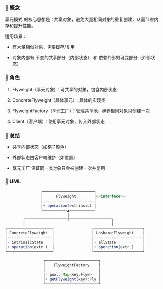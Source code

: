 ### 🔹 概念

享元模式 的核心思想是：共享对象，避免大量相同对象的重复创建，从而节省内存和提升性能。

适用场景：

* 有大量相似对象，需要缓存/复用

* 对象内部有 不变的共享部分（内部状态） 和 依赖外部的可变部分（外部状态）

### 🔹 角色

1. Flyweight（享元对象）：可共享的对象，包含内部状态

2. ConcreteFlyweight（具体享元）：具体的实现类

3. FlyweightFactory（享元工厂）：管理共享池，确保相同对象只创建一次

4. Client（客户端）：使用享元对象，传入外部状态

### 🔹 总结
* 共享内部状态（如棋子颜色）

* 外部状态由客户端维护（如位置）

* 享元工厂 保证同一类对象只会被创建一次并复用


### 🔹 UML 

```javascript
                ┌───────────────────────┐
                │      Flyweight        │<<interface>>
                │-----------------------│
                │+ operation(extrinsic) │
                └───────────▲───────────┘
                            │
        ┌───────────────────┼───────────────────┐
        │                                       │
┌────────────────────┐                 ┌──────────────────────┐
│ ConcreteFlyweight  │                 │ UnsharedFlyweight    │
│--------------------│                 │----------------------│
│- intrinsicState    │                 │- allState            │
│+ operation(extr.)  │                 │+ operation(extr.)    │
└────────────────────┘                 └──────────────────────┘

                 ┌────────────────────────┐
                 │    FlyweightFactory    │
                 │------------------------│
                 │- pool: Map<Key,Flyw>   │
                 │+ getFlyweight(key):Fly │
                 └────────────────────────┘

```